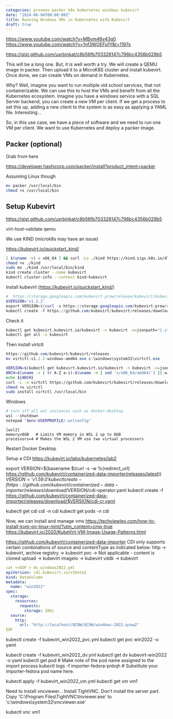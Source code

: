 ```yaml
---
categories: proxmox packer k8s kubernetes windows kubevirt
date: "2024-06-04T08:00:00Z"
title: Running Windows VMs in Kubernetes with Kubevirt
draft: true
---
```


https://www.youtube.com/watch?v=MBvm48v43g0
https://www.youtube.com/watch?v=1nf3WOEFq1Y&t=1197s

https://gist.github.com/usrbinkat/c8b56fb703328147c796bc4356b029b5

This will be a long one. But, it is well worth a try. We will create a QEMU image in packer. Then upload it to a MicroK8S cluster and install kubevirt. Once done, we can create VMs on demand in Kubernetes.

Why? Well, imagine you want to run multiple old school services, that not containerizable. We can use this to host the VMs and benefit from all the Kubernetes ecosystem. Imagine you have a windows service with a SQL Server backend, you can create a new VM per client. If we get a process to set this up, adding a new client to the system is as easy as applying a YAML file. Interesting...

So, in this use case, we have a piece of software and we need to run one VM per client. We want to use Kubernetes and deploy a packer image.


## Packer (optional)

Grab from here

https://developer.hashicorp.com/packer/install?product_intent=packer

Assuming Linux though

```bash
mv packer /usr/local/bin
chmod +x /usr/local/bin
```



## Setup Kubevirt

https://gist.github.com/usrbinkat/c8b56fb703328147c796bc4356b029b5

virt-host-validate qemu

We use KIND (microk8s may have an issue)

https://kubevirt.io/quickstart_kind/

```bash
[ $(uname -m) = x86_64 ] && curl -Lo ./kind https://kind.sigs.k8s.io/dl/v0.23.0/kind-linux-amd64
chmod +x ./kind
sudo mv ./kind /usr/local/bin/kind
kind create cluster --name kubevirt
kubectl cluster-info --context kind-kubevirt
```

Install kubevirt (https://kubevirt.io/quickstart_kind/)

```powershell
#  https://storage.googleapis.com/kubevirt-prow/release/kubevirt/kubevirt/stable.txt
$VERSION='v1.2.2'
export VERSION=$(curl -s https://storage.googleapis.com/kubevirt-prow/release/kubevirt/kubevirt/stable.txt)
kubectl create -f https://github.com/kubevirt/kubevirt/releases/download/$($VERSION)/kubevirt-cr.yaml
```

Check it

```bash
kubectl get kubevirt.kubevirt.io/kubevirt -n kubevirt -o=jsonpath="{.status.phase}"
kubectl get all -n kubevirt
```


Then install virtctl

```powershell
https://github.com/kubevirt/kubevirt/releases
mv virtctl-v1.2.2-windows-amd64.exe c:\windows\system32\virtctl.exe
```

```bash
VERSION=$(kubectl get kubevirt.kubevirt.io/kubevirt -n kubevirt -o=jsonpath="{.status.observedKubeVirtVersion}")
ARCH=$(uname -s | tr A-Z a-z)-$(uname -m | sed 's/x86_64/amd64/') || windows-amd64.exe
echo ${ARCH}
curl -L -o virtctl https://github.com/kubevirt/kubevirt/releases/download/${VERSION}/virtctl-${VERSION}-${ARCH}
chmod +x virtctl
sudo install virtctl /usr/local/bin
```

Windows

```powershell
# turn off all wsl instances such as docker-desktop
wsl --shutdown
notepad "$env:USERPROFILE/.wslconfig"
```

```file
[wsl2]
memory=8GB   # Limits VM memory in WSL 2 up to 8GB
processors=4 # Makes the WSL 2 VM use two virtual processors
```

Restart Docker Desktop


Setup a CDI
https://kubevirt.io/labs/kubernetes/lab2

export VERSION=$(basename $(curl -s -w %{redirect_url} https://github.com/kubevirt/containerized-data-importer/releases/latest))
$VERSION='v1.59.0'
kubectl create -f https://github.com/kubevirt/containerized-data-importer/releases/download/$VERSION/cdi-operator.yaml
kubectl create -f https://github.com/kubevirt/containerized-data-importer/releases/download/$VERSION/cdi-cr.yaml

kubectl get cdi cdi -n cdi
kubectl get pods -n cdi


Now, we can install and manage vms
https://techviewleo.com/how-to-install-kvm-on-linux-mint/?utm_content=cmp-true
https://kubevirt.io/2020/KubeVirt-VM-Image-Usage-Patterns.html

https://github.com/kubevirt/containerized-data-importer
CDI only supports certain combinations of source and contentType as indicated below:
  http → kubevirt, archive
  registry → kubevirt
  pvc → Not applicable - content is cloned
  upload → kubevirt
  imageio → kubevirt
  vddk → kubevirt


```yml
cat <<EOF > dv_windows2022.yml
apiVersion: cdi.kubevirt.io/v1beta1
kind: DataVolume
metadata:
  name: "win2022"
spec:
  storage:
    resources:
      requests:
        storage: 20Gi
  source:
    http:
      url: "http://localhost/QCOW/QCOW/windows-2022.qcow2"
EOF
```

kubectl create -f kubevirt_win2022_pvc.yml
kubectl get pvc win2022 -o yaml

kubectl create -f kubevirt_win2022_dv.yml
kubectl get dv kubevirt-win2022 -o yaml
kubectl get pod # Make note of the pod name assigned to the import process
kubectl logs -f importer-fedora-pnbqh   # Substitute your importer-fedora pod name here.

 kubectl apply -f kubevirt_win2022_vm.yml
 kubectl get vm vm1  

 Need to install vncviewer...
 Install TightVNC. Don't install the server part. Copy 'C:\Program Files\TightVNC\tnviewer.exe' to 'c:\windows\system32\vncviewer.exe' 

 kubectl vnc vm1